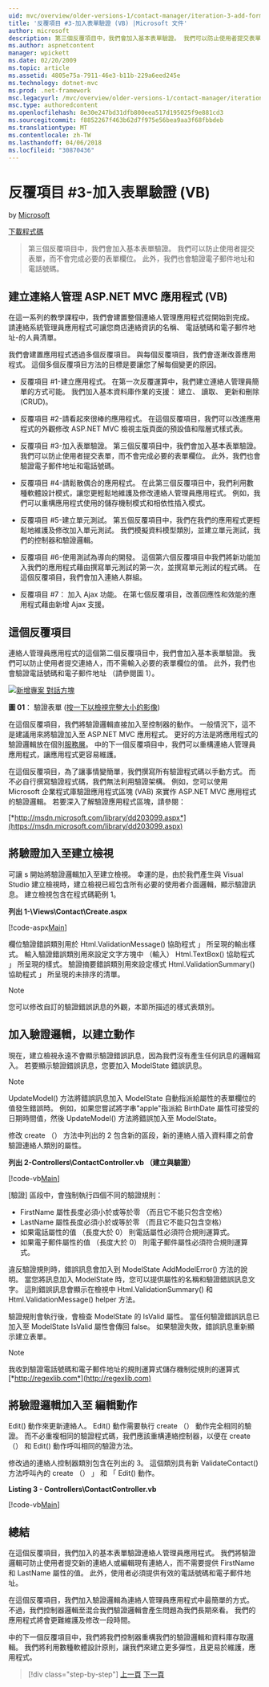 ```yaml
---
uid: mvc/overview/older-versions-1/contact-manager/iteration-3-add-form-validation-vb
title: '反覆項目 #3-加入表單驗證 (VB) |Microsoft 文件'
author: microsoft
description: 第三個反覆項目中，我們會加入基本表單驗證。 我們可以防止使用者提交表單，而不會完成必要的表單欄位。 我們也會驗證 emai...
ms.author: aspnetcontent
manager: wpickett
ms.date: 02/20/2009
ms.topic: article
ms.assetid: 4805e75a-7911-46e3-b11b-229a6eed245e
ms.technology: dotnet-mvc
ms.prod: .net-framework
msc.legacyurl: /mvc/overview/older-versions-1/contact-manager/iteration-3-add-form-validation-vb
msc.type: authoredcontent
ms.openlocfilehash: 8e30e247bd31dfb800eea517d195025f9e881cd3
ms.sourcegitcommit: f8852267f463b62d7f975e56bea9aa3f68fbbdeb
ms.translationtype: MT
ms.contentlocale: zh-TW
ms.lasthandoff: 04/06/2018
ms.locfileid: "30870436"
---
```

<a name="iteration-3--add-form-validation-vb"></a>反覆項目 #3-加入表單驗證 (VB)
====================
by [Microsoft](https://github.com/microsoft)

[下載程式碼](iteration-3-add-form-validation-vb/_static/contactmanager_3_vb1.zip)

> 第三個反覆項目中，我們會加入基本表單驗證。 我們可以防止使用者提交表單，而不會完成必要的表單欄位。 此外，我們也會驗證電子郵件地址和電話號碼。


## <a name="building-a-contact-management-aspnet-mvc-application-vb"></a>建立連絡人管理 ASP.NET MVC 應用程式 (VB)
  

在這一系列的教學課程中，我們會建置整個連絡人管理應用程式從開始到完成。 請連絡系統管理員應用程式可讓您商店連絡資訊的名稱、 電話號碼和電子郵件地址-的人員清單。

我們會建置應用程式透過多個反覆項目。 與每個反覆項目，我們會逐漸改善應用程式。 這個多個反覆項目方法的目標是要讓您了解每個變更的原因。

- 反覆項目 #1-建立應用程式。 在第一次反覆運算中，我們建立連絡人管理員簡單的方式可能。 我們加入基本資料庫作業的支援： 建立、 讀取、 更新和刪除 (CRUD)。

- 反覆項目 #2-請看起來很棒的應用程式。 在這個反覆項目，我們可以改進應用程式的外觀修改 ASP.NET MVC 檢視主版頁面的預設值和階層式樣式表。

- 反覆項目 #3-加入表單驗證。 第三個反覆項目中，我們會加入基本表單驗證。 我們可以防止使用者提交表單，而不會完成必要的表單欄位。 此外，我們也會驗證電子郵件地址和電話號碼。

- 反覆項目 #4-請鬆散偶合的應用程式。 在此第三個反覆項目中，我們利用數種軟體設計模式，讓您更輕鬆地維護及修改連絡人管理員應用程式。 例如，我們可以重構應用程式使用的儲存機制模式和相依性插入模式。

- 反覆項目 #5-建立單元測試。 第五個反覆項目中，我們在我們的應用程式更輕鬆地維護及修改加入單元測試。 我們模擬資料模型類別，並建立單元測試，我們的控制器和驗證邏輯。

- 反覆項目 #6-使用測試為導向的開發。 這個第六個反覆項目中我們將新功能加入我們的應用程式藉由撰寫單元測試的第一次，並撰寫單元測試的程式碼。 在這個反覆項目，我們會加入連絡人群組。

- 反覆項目 #7： 加入 Ajax 功能。 在第七個反覆項目，改善回應性和效能的應用程式藉由新增 Ajax 支援。


## <a name="this-iteration"></a>這個反覆項目

連絡人管理員應用程式的這個第二個反覆項目中，我們會加入基本表單驗證。 我們可以防止使用者提交連絡人，而不需輸入必要的表單欄位的值。 此外，我們也會驗證電話號碼和電子郵件地址 （請參閱圖 1）。


[![新增專案 對話方塊](iteration-3-add-form-validation-vb/_static/image1.jpg)](iteration-3-add-form-validation-vb/_static/image1.png)

**圖 01**： 驗證表單 ([按一下以檢視完整大小的影像](iteration-3-add-form-validation-vb/_static/image2.png))


在這個反覆項目，我們將驗證邏輯直接加入至控制器的動作。 一般情況下，這不是建議用來將驗證加入至 ASP.NET MVC 應用程式。 更好的方法是將應用程式的驗證邏輯放在個別[服務層](http://martinfowler.com/eaaCatalog/serviceLayer.html)。 中的下一個反覆項目中，我們可以重構連絡人管理員應用程式，讓應用程式更容易維護。

在這個反覆項目，為了讓事情變簡單，我們撰寫所有驗證程式碼以手動方式。 而不必自行撰寫驗證程式碼，我們無法利用驗證架構。 例如，您可以使用 Microsoft 企業程式庫驗證應用程式區塊 (VAB) 來實作 ASP.NET MVC 應用程式的驗證邏輯。 若要深入了解驗證應用程式區塊，請參閱：

[*http://msdn.microsoft.com/library/dd203099.aspx*](https://msdn.microsoft.com/library/dd203099.aspx)

## <a name="adding-validation-to-the-create-view"></a>將驗證加入至建立檢視

可讓 s 開始將驗證邏輯加入至建立檢視。 幸運的是，由於我們產生與 Visual Studio 建立檢視時，建立檢視已經包含所有必要的使用者介面邏輯，顯示驗證訊息。 建立檢視包含在程式碼範例 1。

**列出 1-\Views\Contact\Create.aspx**

[!code-aspx[Main](iteration-3-add-form-validation-vb/samples/sample1.aspx)]

欄位驗證錯誤類別用於 Html.ValidationMessage() 協助程式 」 所呈現的輸出樣式。 輸入驗證錯誤類別用來設定文字方塊中 （輸入） Html.TextBox() 協助程式 」 所呈現的樣式。 驗證摘要錯誤類別用來設定樣式 Html.ValidationSummary() 協助程式 」 所呈現的未排序的清單。

> [!NOTE] 
> 
> 您可以修改自訂的驗證錯誤訊息的外觀，本節所描述的樣式表類別。


## <a name="adding-validation-logic-to-the-create-action"></a>加入驗證邏輯，以建立動作

現在，建立檢視永遠不會顯示驗證錯誤訊息，因為我們沒有產生任何訊息的邏輯寫入。 若要顯示驗證錯誤訊息，您要加入 ModelState 錯誤訊息。

> [!NOTE] 
> 
> UpdateModel() 方法將錯誤訊息加入 ModelState 自動指派給屬性的表單欄位的值發生錯誤時。 例如，如果您嘗試將字串"apple"指派給 BirthDate 屬性可接受的日期時間值，然後 UpdateModel() 方法將錯誤加入至 ModelState。


修改 create （） 方法中列出的 2 包含新的區段，新的連絡人插入資料庫之前會驗證連絡人類別的屬性。

**列出 2-Controllers\ContactController.vb （建立與驗證）**

[!code-vb[Main](iteration-3-add-form-validation-vb/samples/sample2.vb)]

[驗證] 區段中，會強制執行四個不同的驗證規則：

- FirstName 屬性長度必須小於或等於零 （而且它不能只包含空格）
- LastName 屬性長度必須小於或等於零 （而且它不能只包含空格）
- 如果電話屬性的值 （長度大於 0） 則電話屬性必須符合規則運算式。
- 如果電子郵件屬性的值 （長度大於 0） 則電子郵件屬性必須符合規則運算式。

違反驗證規則時，錯誤訊息會加入到 ModelState AddModelError() 方法的說明。 當您將訊息加入 ModelState 時，您可以提供屬性的名稱和驗證錯誤訊息文字。 這則錯誤訊息會顯示在檢視中 Html.ValidationSummary() 和 Html.ValidationMessage() helper 方法。

驗證規則會執行後，會檢查 ModelState 的 IsValid 屬性。 當任何驗證錯誤訊息已加入至 ModelState IsValid 屬性會傳回 false。 如果驗證失敗，錯誤訊息重新顯示建立表單。

> [!NOTE] 
> 
> 我收到驗證電話號碼和電子郵件地址的規則運算式儲存機制從規則的運算式 [*http://regexlib.com*](http://regexlib.com)


## <a name="adding-validation-logic-to-the-edit-action"></a>將驗證邏輯加入至 編輯動作

Edit() 動作來更新連絡人。 Edit() 動作需要執行 create （） 動作完全相同的驗證。 而不必重複相同的驗證程式碼，我們應該重構連絡控制器，以便在 create （） 和 Edit() 動作呼叫相同的驗證方法。

修改過的連絡人控制器類別包含在列出的 3。 這個類別具有新 ValidateContact() 方法呼叫內的 create （） 」 和 「 Edit() 動作。

**Listing 3 - Controllers\ContactController.vb**

[!code-vb[Main](iteration-3-add-form-validation-vb/samples/sample3.vb)]

## <a name="summary"></a>總結

在這個反覆項目，我們加入的基本表單驗證連絡人管理員應用程式。 我們將驗證邏輯可防止使用者提交新的連絡人或編輯現有連絡人，而不需要提供 FirstName 和 LastName 屬性的值。 此外，使用者必須提供有效的電話號碼和電子郵件地址。

在這個反覆項目，我們加入驗證邏輯為連絡人管理員應用程式中最簡單的方式。 不過，我們控制器邏輯至混合我們驗證邏輯會產生問題為我們長期來看。 我們的應用程式將會更難維護及修改一段時間。

中的下一個反覆項目中，我們將我們控制器重構我們的驗證邏輯和資料庫存取邏輯。 我們將利用數種軟體設計原則，讓我們來建立更多彈性，且更易於維護，應用程式。

> [!div class="step-by-step"]
> [上一頁](iteration-2-make-the-application-look-nice-vb.md)
> [下一頁](iteration-4-make-the-application-loosely-coupled-vb.md)

